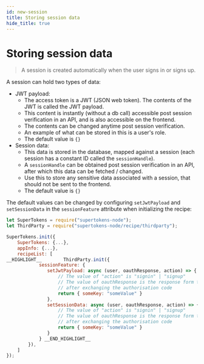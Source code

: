 ```yaml
---
id: new-session
title: Storing session data
hide_title: true
---
```


# Storing session data

> A session is created automatically when the user signs in or signs up.

A session can hold two types of data:
- JWT payload: 
    - The access token is a JWT (JSON web token). The contents of the JWT is called the JWT payload. 
    - This content is instantly (without a db call) accessible post session verification in an API, and is also accessible on the frontend.
    - The contents can be changed anytime post session verification.
    - An example of what can be stored in this is a user's role.
    - The default value is `{}`
- Session data:
    - This data is stored in the database, mapped against a session (each session has a constant ID called the `sessionHandle`).
    - A `sessionHandle` can be obtained post session verification in an API, after which this data can be fetched / changed.
    - Use this to store any sensitive data associated with a session, that should not be sent to the frontend.
    - The default value is `{}`


The default values can be changed by configuring `setJwtPayload` and `setSessionData` in the `sessionFeature` attribute when initializing the recipe:

<!--DOCUSAURUS_CODE_TABS-->
<!--NodeJS-->
```js
let SuperTokens = require("supertokens-node");
let ThirdParty = require("supertokens-node/recipe/thirdparty");

SuperTokens.init({
    SuperTokens: {...},
    appInfo: {...},
    recipeList: [
__HIGHLIGHT__        ThirdParty.init({
            sessionFeature: {
               setJwtPayload: async (user, oauthResponse, action) => {
                   // The value of "action" is "signin" | "signup"
                   // The value of oauthResponse is the response form the OAuth provider
                   // after exchanging the authorisation code
                   return { someKey: "someValue" }
               },
               setSessionData: async (user, oauthResponse, action) => {
                   // The value of "action" is "signin" | "signup"
                   // The value of oauthResponse is the response form the OAuth provider
                   // after exchanging the authorisation code
                   return { someKey: "someValue" }
               }
            } __END_HIGHLIGHT__
        }),
    ]
});
```
<!--END_DOCUSAURUS_CODE_TABS-->